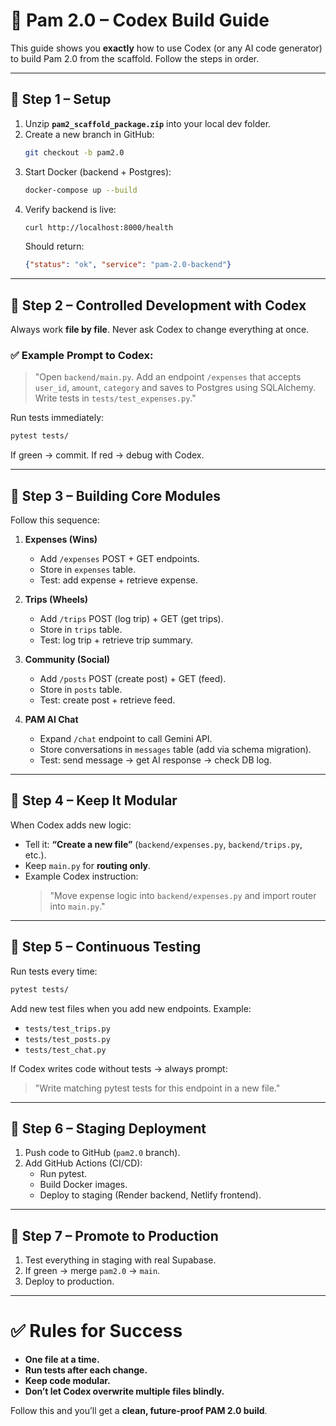 # 🚀 Pam 2.0 – Codex Build Guide

This guide shows you **exactly** how to use Codex (or any AI code generator) to build Pam 2.0 from the scaffold. Follow the steps in order.

---

## 🔹 Step 1 – Setup
1. Unzip **`pam2_scaffold_package.zip`** into your local dev folder.
2. Create a new branch in GitHub:
   ```bash
   git checkout -b pam2.0
   ```
3. Start Docker (backend + Postgres):
   ```bash
   docker-compose up --build
   ```
4. Verify backend is live:
   ```bash
   curl http://localhost:8000/health
   ```
   Should return:
   ```json
   {"status": "ok", "service": "pam-2.0-backend"}
   ```

---

## 🔹 Step 2 – Controlled Development with Codex
Always work **file by file**. Never ask Codex to change everything at once.

### ✅ Example Prompt to Codex:
> "Open `backend/main.py`. Add an endpoint `/expenses` that accepts `user_id`, `amount`, `category` and saves to Postgres using SQLAlchemy. Write tests in `tests/test_expenses.py`."

Run tests immediately:
```bash
pytest tests/
```
If green → commit. If red → debug with Codex.

---

## 🔹 Step 3 – Building Core Modules
Follow this sequence:

1. **Expenses (Wins)**
   - Add `/expenses` POST + GET endpoints.
   - Store in `expenses` table.
   - Test: add expense + retrieve expense.

2. **Trips (Wheels)**
   - Add `/trips` POST (log trip) + GET (get trips).
   - Store in `trips` table.
   - Test: log trip + retrieve trip summary.

3. **Community (Social)**
   - Add `/posts` POST (create post) + GET (feed).
   - Store in `posts` table.
   - Test: create post + retrieve feed.

4. **PAM AI Chat**
   - Expand `/chat` endpoint to call Gemini API.
   - Store conversations in `messages` table (add via schema migration).
   - Test: send message → get AI response → check DB log.

---

## 🔹 Step 4 – Keep It Modular
When Codex adds new logic:
- Tell it: **“Create a new file”** (`backend/expenses.py`, `backend/trips.py`, etc.).
- Keep `main.py` for **routing only**.
- Example Codex instruction:
  > "Move expense logic into `backend/expenses.py` and import router into `main.py`."

---

## 🔹 Step 5 – Continuous Testing
Run tests every time:
```bash
pytest tests/
```

Add new test files when you add new endpoints. Example:
- `tests/test_trips.py`
- `tests/test_posts.py`
- `tests/test_chat.py`

If Codex writes code without tests → always prompt:
> "Write matching pytest tests for this endpoint in a new file."

---

## 🔹 Step 6 – Staging Deployment
1. Push code to GitHub (`pam2.0` branch).
2. Add GitHub Actions (CI/CD):
   - Run pytest.
   - Build Docker images.
   - Deploy to staging (Render backend, Netlify frontend).

---

## 🔹 Step 7 – Promote to Production
1. Test everything in staging with real Supabase.
2. If green → merge `pam2.0` → `main`.
3. Deploy to production.

---

# ✅ Rules for Success
- **One file at a time.**
- **Run tests after each change.**
- **Keep code modular.**
- **Don’t let Codex overwrite multiple files blindly.**

Follow this and you’ll get a **clean, future-proof PAM 2.0 build**.

